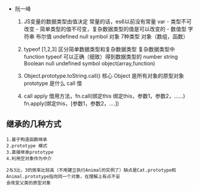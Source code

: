 - 阮一峰

    1. JS变量的数据类型由值决定
      常量的话，es6以前没有常量 var
      - 类型不可改变
      - 简单类型的值不可变，复杂数据类型的值是可以改变的
      - 数值型 字符串 布尔值 undefined null symbol 对象 7种类型
        对象（数组，函数）

    2. typeof [1,2,3] 
      区分简单数据类型和复杂数据类型
      复杂数据类型中 function
      typeof 可以正确（细致）得到数据类型的
      number string Boolean null undefined symbol object(array,function)

    3. Object.prototype.toString.call() 核心
      Object 是所有对象的原型对象
      prototype 是什么 
      call 借

    4. call apply 借用方法，fn.call(绑定this 绑定this，参数1，参数2，......)
    fn.apply(绑定this，[参数1，参数2，....])
      
## 继承的几种方式
    1.基于构造函数继承
    2.prototype 模式
    3.直接继承prototype
    4.利用空对象作为中介

    2与3比，3的效率比较高（不用建立执行Animal的实例了）缺点是Cat.prototype和Animal.prototype指向同一个对象，在理解上有点不妥
    会改变父类的原型对象